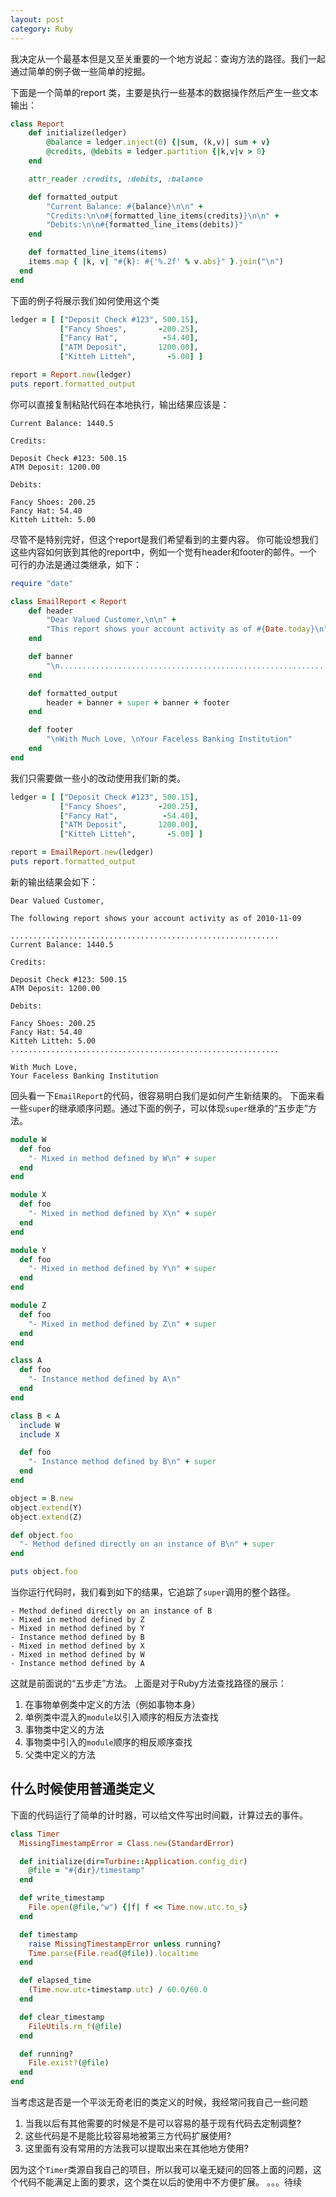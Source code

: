 ```yaml
---
layout: post
category: Ruby
---
```

我决定从一个最基本但是又至关重要的一个地方说起：查询方法的路径。我们一起通过简单的例子做一些简单的挖掘。

下面是一个简单的report 类，主要是执行一些基本的数据操作然后产生一些文本输出：

```ruby
class Report
	def initialize(ledger)
		@balance = ledger.inject(0) {|sum, (k,v)| sum + v}
		@credits, @debits = ledger.partition {|k,v|v > 0}
	end

	attr_reader :credits, :debits, :balance

	def formatted_output
		"Current Balance: #{balance}\n\n" + 
		"Credits:\n\n#{formatted_line_items(credits)}\n\n" + 
		"Debits:\n\n#{formatted_line_items(debits)}"
	end

	def formatted_line_items(items)
    items.map { |k, v| "#{k}: #{'%.2f' % v.abs}" }.join("\n")
  end
end
```

下面的例子将展示我们如何使用这个类

```ruby
ledger = [ ["Deposit Check #123", 500.15],
           ["Fancy Shoes",       -200.25],
           ["Fancy Hat",          -54.40],
           ["ATM Deposit",       1200.00],
           ["Kitteh Litteh",       -5.00] ]

report = Report.new(ledger)
puts report.formatted_output
```
你可以直接复制粘贴代码在本地执行，输出结果应该是：

```
Current Balance: 1440.5

Credits:

Deposit Check #123: 500.15
ATM Deposit: 1200.00

Debits:

Fancy Shoes: 200.25
Fancy Hat: 54.40
Kitteh Litteh: 5.00
```

尽管不是特别完好，但这个report是我们希望看到的主要内容。 你可能设想我们这些内容如何嵌到其他的report中，例如一个觉有header和footer的邮件。一个可行的办法是通过类继承，如下：

```ruby
require "date"

class EmailReport < Report
	def header
		"Dear Valued Customer,\n\n" + 
		"This report shows your account activity as of #{Date.today}\n"
	end

	def banner
		"\n.............................................................\n"
	end

	def formatted_output
		header + banner + super + banner + footer
	end

	def footer
		"\nWith Much Love, \nYour Faceless Banking Institution"
	end
end
```

我们只需要做一些小的改动使用我们新的类。

```ruby
ledger = [ ["Deposit Check #123", 500.15],
           ["Fancy Shoes",       -200.25],
           ["Fancy Hat",          -54.40],
           ["ATM Deposit",       1200.00],
           ["Kitteh Litteh",       -5.00] ]

report = EmailReport.new(ledger)
puts report.formatted_output
```

新的输出结果会如下：

```
Dear Valued Customer,

The following report shows your account activity as of 2010-11-09

............................................................
Current Balance: 1440.5

Credits:

Deposit Check #123: 500.15
ATM Deposit: 1200.00

Debits:

Fancy Shoes: 200.25
Fancy Hat: 54.40
Kitteh Litteh: 5.00
............................................................

With Much Love,
Your Faceless Banking Institution
```
回头看一下`EmailReport`的代码，很容易明白我们是如何产生新结果的。
下面来看一些`super`的继承顺序问题。通过下面的例子，可以体现`super`继承的“五步走”方法。

```ruby
module W
  def foo
    "- Mixed in method defined by W\n" + super
  end
end

module X
  def foo
    "- Mixed in method defined by X\n" + super
  end
end

module Y
  def foo
    "- Mixed in method defined by Y\n" + super
  end
end

module Z
  def foo
    "- Mixed in method defined by Z\n" + super
  end
end

class A
  def foo
    "- Instance method defined by A\n"
  end
end

class B < A
  include W
  include X

  def foo
    "- Instance method defined by B\n" + super
  end
end

object = B.new
object.extend(Y)
object.extend(Z)

def object.foo
  "- Method defined directly on an instance of B\n" + super
end

puts object.foo
```
当你运行代码时，我们看到如下的结果，它追踪了`super`调用的整个路径。

```
- Method defined directly on an instance of B
- Mixed in method defined by Z
- Mixed in method defined by Y
- Instance method defined by B
- Mixed in method defined by X
- Mixed in method defined by W
- Instance method defined by A
```
这就是前面说的“五步走”方法。 上面是对于Ruby方法查找路径的展示：
1. 在事物单例类中定义的方法（例如事物本身）
2. 单例类中混入的`module`以引入顺序的相反方法查找
3. 事物类中定义的方法
4. 事物类中引入的`module`顺序的相反顺序查找
5. 父类中定义的方法

## 什么时候使用普通类定义
下面的代码运行了简单的计时器，可以给文件写出时间戳，计算过去的事件。

```ruby
class Timer
  MissingTimestampError = Class.new(StandardError)

  def initialize(dir=Turbine::Application.config_dir)
    @file = "#{dir}/timestamp"
  end

  def write_timestamp
    File.open(@file,"w") {|f| f << Time.now.utc.to_s}
  end

  def timestamp
    raise MissingTimestampError unless running?
    Time.parse(File.read(@file)).localtime
  end

  def elapsed_time
    (Time.now.utc-timestamp.utc) / 60.0/60.0
  end

  def clear_timestamp
    FileUtils.rm_f(@file)
  end

  def running?
    File.exist?(@file)
  end
end
```
当考虑这是否是一个平淡无奇老旧的类定义的时候，我经常问我自己一些问题
1. 当我以后有其他需要的时候是不是可以容易的基于现有代码去定制调整?
2. 这些代码是不是能比较容易地被第三方代码扩展使用?
3. 这里面有没有常用的方法我可以提取出来在其他地方使用?

因为这个`Timer`类源自我自己的项目，所以我可以毫无疑问的回答上面的问题，这个代码不能满足上面的要求，这个类在以后的使用中不方便扩展。
。。。待续
